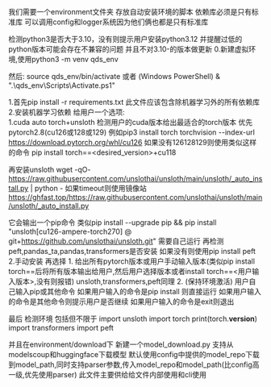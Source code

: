 我们需要一个environment文件夹
存放自动安装环境的脚本
依赖库必须是只有标准库
可以调用config和logger系统因为他们俩也都是只有标准库

检测python3是否大于3.10，没有则提示用户安装python3.12
并提醒过低的python版本可能会存在不兼容的问题
并且不对3.10-的版本做更新
0.新建虚拟环境,使用python3 -m venv qds_env

然后:
source qds_env/bin/activate
或者 (Windows PowerShell)
& ".\qds_env\Scripts\Activate.ps1"

1.首先pip install -r requirements.txt
此文件应该包含除机器学习外的所有依赖库
2.安装机器学习依赖
给用户一个选项:     
1.cuda auto torch+unsloth
检测用户的cuda版本给出最适合的torch版本
优先pytorch2.8(cu126或128或129)
例如pip3 install torch torchvision --index-url https://download.pytorch.org/whl/cu126
如果没有126128129则使用类似这样的命令
pip install torch==<desired_version>+cu118

再安装unsloth
wget -qO- https://raw.githubusercontent.com/unslothai/unsloth/main/unsloth/_auto_install.py | python -
如果timeout则使用镜像站
https://ghfast.top/https://raw.githubusercontent.com/unslothai/unsloth/main/unsloth/_auto_install.py

它会输出一个pip命令
类似pip install --upgrade pip && pip install "unsloth[cu126-ampere-torch270] @ git+https://github.com/unslothai/unsloth.git"
需要自己运行
再检测peft,pandas_ta,pandas,transformers是否安装
如果没有则使用pip install peft
2.手动安装
再选择
1.
给出所有pytorch版本或用户手动输入版本(类似pip install torch==后将所有版本输出给用户,然后用户选择版本或者install torch==<用户输入版本>,没有则报错)
unsloth,transformers,peft同理
2.
(保持环境激活)
用户自己输入pip或其他命令
如果用户输入的命令是pip install 则直接运行
如果用户输入的命令是其他命令则提示用户是否继续
如果用户输入的命令是exit则退出

最后
检测环境
包括但不限于
import unsloth
import torch
print(torch.__version__)
import transformers
import peft

并且在environment/download下
新建一个model_download.py
支持从modelscoup和huggingface下载模型
默认使用config中提供的model_repo下载到model_path,同时支持parser参数,传入model_repo和model_path(比config高一级,优先使用parser)
此文件主要供给给文件内部使用和cli使用